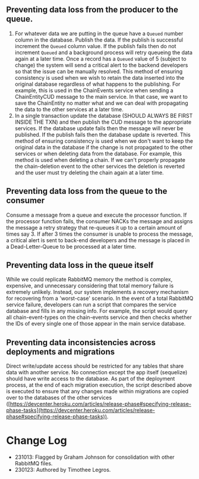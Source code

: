 ## Preventing data loss from the producer to the queue.

1. For whatever data we are putting in the queue have a `Queued` number column in the database.
Publish the data. If the publish is successful increment the `Queued` column value. If the
publish fails then do not increment `Queued` and a background process will retry queueing the data again at a later time. Once a record has a `Queued` value of 5 (subject to change) the system will send a critical alert to the backend developers so that the issue can be manually resolved. This method of ensuring consistency is used when we wish to retain the data inserted into the original database regardless of what happens to the publishing. For example, this is used in the ChainEvents service when sending a ChainEntityCUD message to the main service. In that case, we want to save the ChainEntity no matter what and we can deal with propagating the data to the other services at a later time.
2. In a single transaction update the database (SHOULD ALWAYS BE FIRST INSIDE THE TXN) and then publish the CUD message to the appropriate services. If the database update fails then the message will never be published. If the publish fails then the database update is reverted. This method of ensuring consistency is used when we don't want to keep the original data in the database if the change is not propagated to the other services or when deleting data from the database. For example, this method is used when deleting a chain. If we can't properly propagate the chain-deletion event to the other services the deletion is reverted and the user must try deleting the chain again at a later time.

## Preventing data loss from the queue to the consumer

Consume a message from a queue and execute the processor function. If the processor function fails, the consumer NACKs the message and assigns the message a retry strategy that re-queues it up to a certain amount of times say 3. If after 3 times the consumer is unable to process the message, a critical alert is sent to back-end developers and the message is placed in a Dead-Letter-Queue to be processed at a later time.

## Preventing data loss in the queue itself

While we could replicate RabbitMQ memory the method is complex, expensive, and unnecessary considering that total memory failure is extremely unlikely. Instead, our system implements a recovery mechanism for recovering from a 'worst-case' scenario. In the event of a total RabbitMQ service failure, developers can run a script that compares the service database and fills in any missing info. For example, the script would query all chain-event-types on the chain-events service and then checks whether the IDs of every single one of those appear in the main service database.

## Preventing data inconsistencies across deployments and migrations

Direct write/update access should be restricted for any tables that share data with another service. No connection except the app itself (sequelize) should have write access to the database. As part of the deployment process, at the end of each migration execution, the script described above is executed to ensure that any changes made within migrations are copied over to the databases of the other services ([https://devcenter.heroku.com/articles/release-phase#specifying-release-phase-tasks](https://devcenter.heroku.com/articles/release-phase#specifying-release-phase-tasks)).

# Change Log 

- 231013: Flagged by Graham Johnson for consolidation with other RabbitMQ files. 
- 230123: Authored by Timothee Legros.